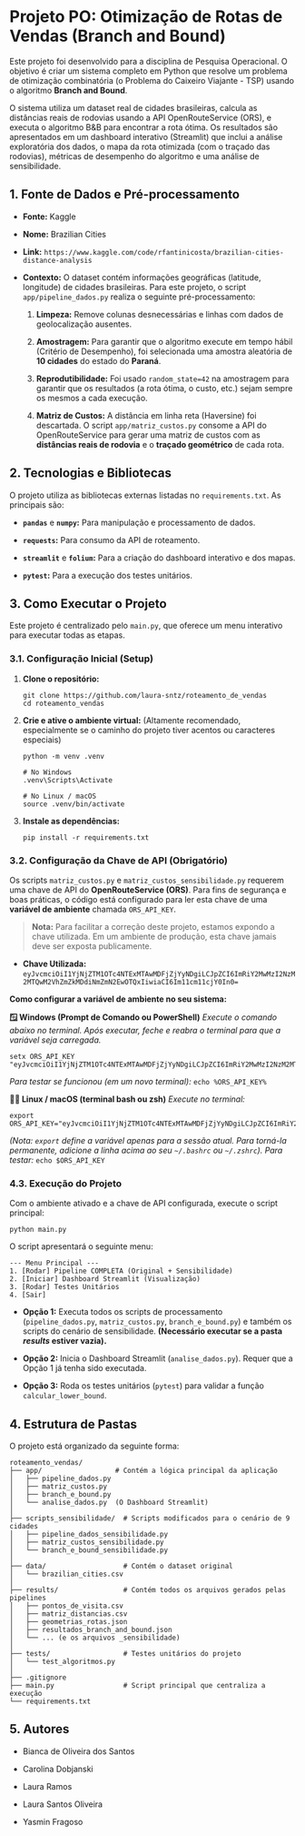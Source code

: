 ﻿
# Projeto PO: Otimização de Rotas de Vendas (Branch and Bound)

Este projeto foi desenvolvido para a disciplina de Pesquisa Operacional. O objetivo é criar um sistema completo em Python que resolve um problema de otimização combinatória (o Problema do Caixeiro Viajante - TSP) usando o algoritmo **Branch and Bound**.

O sistema utiliza um dataset real de cidades brasileiras, calcula as distâncias reais de rodovias usando a API OpenRouteService (ORS), e executa o algoritmo B&B para encontrar a rota ótima. Os resultados são apresentados em um dashboard interativo (Streamlit) que inclui a análise exploratória dos dados, o mapa da rota otimizada (com o traçado das rodovias), métricas de desempenho do algoritmo e uma análise de sensibilidade.

## 1. Fonte de Dados e Pré-processamento

-   **Fonte:** Kaggle
    
-   **Nome:** Brazilian Cities
    
-   **Link:** `https://www.kaggle.com/code/rfantinicosta/brazilian-cities-distance-analysis`
    
-   **Contexto:** O dataset contém informações geográficas (latitude, longitude) de cidades brasileiras. Para este projeto, o script `app/pipeline_dados.py` realiza o seguinte pré-processamento:
    
    1.  **Limpeza:** Remove colunas desnecessárias e linhas com dados de geolocalização ausentes.
        
    2.  **Amostragem:** Para garantir que o algoritmo execute em tempo hábil (Critério de Desempenho), foi selecionada uma amostra aleatória de **10 cidades** do estado do **Paraná**.
        
    3.  **Reprodutibilidade:** Foi usado `random_state=42` na amostragem para garantir que os resultados (a rota ótima, o custo, etc.) sejam sempre os mesmos a cada execução.
        
    4.  **Matriz de Custos:** A distância em linha reta (Haversine) foi descartada. O script `app/matriz_custos.py` consome a API do OpenRouteService para gerar uma matriz de custos com as **distâncias reais de rodovia** e o **traçado geométrico** de cada rota.
        

## 2. Tecnologias e Bibliotecas

O projeto utiliza as bibliotecas externas listadas no `requirements.txt`. As principais são:

-   **`pandas`** e **`numpy`:** Para manipulação e processamento de dados.
    
-   **`requests`:** Para consumo da API de roteamento.
    
-   **`streamlit`** e **`folium`:** Para a criação do dashboard interativo e dos mapas.
    
-   **`pytest`:** Para a execução dos testes unitários.
    

## 3. Como Executar o Projeto

Este projeto é centralizado pelo `main.py`, que oferece um menu interativo para executar todas as etapas.

### 3.1. Configuração Inicial (Setup)

1.  **Clone o repositório:**
    
    
    ```
    git clone https://github.com/laura-sntz/roteamento_de_vendas
    cd roteamento_vendas
    
    ```
    
2.  **Crie e ative o ambiente virtual:** (Altamente recomendado, especialmente se o caminho do projeto tiver acentos ou caracteres especiais)
    
    
    ```
    python -m venv .venv
    
    # No Windows
    .venv\Scripts\Activate
    
    # No Linux / macOS
    source .venv/bin/activate
    
    ```
    
3.  **Instale as dependências:**
    
    
    ```
    pip install -r requirements.txt
    
    ```
    

### 3.2. Configuração da Chave de API (Obrigatório)

Os scripts `matriz_custos.py` e `matriz_custos_sensibilidade.py` requerem uma chave de API do **OpenRouteService (ORS)**. Para fins de segurança e boas práticas, o código está configurado para ler esta chave de uma **variável de ambiente** chamada `ORS_API_KEY`.

> **Nota:** Para facilitar a correção deste projeto, estamos expondo a chave utilizada. Em um ambiente de produção, esta chave jamais deve ser exposta publicamente.

-   **Chave Utilizada:** `eyJvcmciOiI1YjNjZTM1OTc4NTExMTAwMDFjZjYyNDgiLCJpZCI6ImRiY2MwMzI2NzM2MTQwM2VhZmZkMDdiNmZmN2EwOTQxIiwiaCI6Im11cm11cjY0In0=`
    

**Como configurar a variável de ambiente no seu sistema:**

**🪟 Windows (Prompt de Comando ou PowerShell)** _Execute o comando abaixo no terminal. Após executar, feche e reabra o terminal para que a variável seja carregada._

```
setx ORS_API_KEY "eyJvcmciOiI1YjNjZTM1OTc4NTExMTAwMDFjZjYyNDgiLCJpZCI6ImRiY2MwMzI2NzM2MTQwM2VhZmZkMDdiNmZmN2EwOTQxIiwiaCI6Im11cm11cjY0In0="

```

_Para testar se funcionou (em um novo terminal):_ `echo %ORS_API_KEY%`

**🧑‍💻 Linux / macOS (terminal bash ou zsh)** _Execute no terminal:_


```
export ORS_API_KEY="eyJvcmciOiI1YjNjZTM1OTc4NTExMTAwMDFjZjYyNDgiLCJpZCI6ImRiY2MwMzI2NzM2MTQwM2VhZmZkMDdiNmZmN2EwOTQxIiwiaCI6Im11cm11cjY0In0="

```

_(Nota: `export` define a variável apenas para a sessão atual. Para torná-la permanente, adicione a linha acima ao seu `~/.bashrc` ou `~/.zshrc`)._ _Para testar:_ `echo $ORS_API_KEY`

### 4.3. Execução do Projeto

Com o ambiente ativado e a chave de API configurada, execute o script principal:

```
python main.py

```

O script apresentará o seguinte menu:

```
--- Menu Principal ---
1. [Rodar] Pipeline COMPLETA (Original + Sensibilidade)
2. [Iniciar] Dashboard Streamlit (Visualização)
3. [Rodar] Testes Unitários
4. [Sair]

```

-   **Opção 1:** Executa todos os scripts de processamento (`pipeline_dados.py`, `matriz_custos.py`, `branch_e_bound.py`) e também os scripts do cenário de sensibilidade. **(Necessário executar se a pasta _results_ estiver vazia).**
    
-   **Opção 2:** Inicia o Dashboard Streamlit (`analise_dados.py`). Requer que a Opção 1 já tenha sido executada.
    
-   **Opção 3:** Roda os testes unitários (`pytest`) para validar a função `calcular_lower_bound`.
    

## 4. Estrutura de Pastas

O projeto está organizado da seguinte forma:

```
roteamento_vendas/
├── app/                  # Contém a lógica principal da aplicação
│   ├── pipeline_dados.py
│   ├── matriz_custos.py
│   ├── branch_e_bound.py
│   └── analise_dados.py  (O Dashboard Streamlit)
│
├── scripts_sensibilidade/  # Scripts modificados para o cenário de 9 cidades
│   ├── pipeline_dados_sensibilidade.py
│   ├── matriz_custos_sensibilidade.py
│   └── branch_e_bound_sensibilidade.py
│
├── data/                   # Contém o dataset original
│   └── brazilian_cities.csv
│
├── results/                # Contém todos os arquivos gerados pelas pipelines
│   ├── pontos_de_visita.csv
│   ├── matriz_distancias.csv
│   ├── geometrias_rotas.json
│   ├── resultados_branch_and_bound.json
│   └── ... (e os arquivos _sensibilidade)
│
├── tests/                  # Testes unitários do projeto
│   └── test_algoritmos.py
│
├── .gitignore
├── main.py                 # Script principal que centraliza a execução
└── requirements.txt

```

## 5. Autores

-   Bianca de Oliveira dos Santos
    
-   Carolina Dobjanski
    
-   Laura Ramos
    
-   Laura Santos Oliveira
    
-   Yasmin Fragoso
